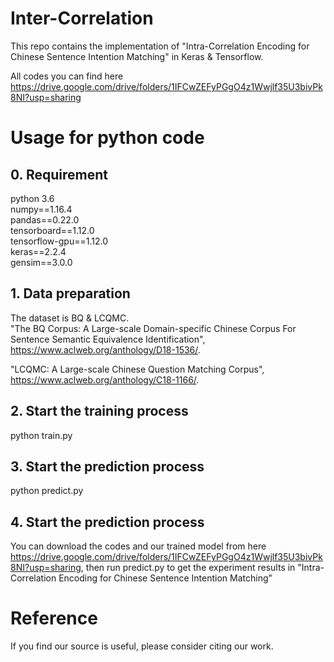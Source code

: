 # Inter-Correlation
This repo contains the implementation of "Intra-Correlation Encoding for Chinese Sentence Intention Matching" in Keras & Tensorflow.

All codes you can find here https://drive.google.com/drive/folders/1IFCwZEFyPGgO4z1Wwjlf35U3bivPk8NI?usp=sharing
# Usage for python code
## 0. Requirement
python 3.6  
numpy==1.16.4  
pandas==0.22.0  
tensorboard==1.12.0  
tensorflow-gpu==1.12.0  
keras==2.2.4  
gensim==3.0.0

## 1. Data preparation
The dataset is BQ & LCQMC.  
"The BQ Corpus: A Large-scale Domain-specific Chinese Corpus For Sentence Semantic Equivalence Identification", https://www.aclweb.org/anthology/D18-1536/.

"LCQMC: A Large-scale Chinese Question Matching Corpus", https://www.aclweb.org/anthology/C18-1166/.
## 2. Start the training process
python train.py  
## 3. Start the prediction process
python predict.py  
## 4. Start the prediction process
You can download the codes and our trained model from here https://drive.google.com/drive/folders/1IFCwZEFyPGgO4z1Wwjlf35U3bivPk8NI?usp=sharing, then run predict.py to get the experiment results in "Intra-Correlation Encoding for Chinese Sentence Intention Matching"
# Reference
If you find our source is useful, please consider citing our work.
